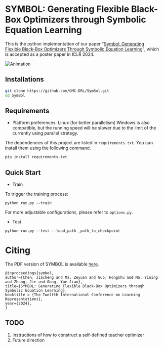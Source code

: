 # SYMBOL: Generating Flexible Black-Box Optimizers through Symbolic Equation Learning
This is the python implementation of our paper "[Symbol: Generating Flexible Black-Box Optimizers Through Symbolic Equation Learning](https://openreview.net/forum?id=vLJcd43U7a)", which is accepted as a poster paper in ICLR 2024.

![Animation](fig/animation.gif)

## Installations
```bash
git clone https://github.com/GMC-DRL/SymBol.git
cd SymBol
```

## Requirements
* Platform preferences: Linux (for better parallelism)
  Windows is also compatible, but the running speed will be slower due to the limit of the currently using parallel strategy.

The dependencies of this project are listed in `requirements.txt`. You can install them using the following command.
```bash
pip install requirements.txt
```

## Quick Start

* Train
  
To trigger the training process:
```
python run.py --train
```
For more adjustable configurations, please refer to `options.py`.
* Test
```
python run.py --test --load_path _path_to_checkpoint
```

# Citing
The PDF version of SYMBOL is available [here]().
```
@inproceedings{symbol,
author={Chen, Jiacheng and Ma, Zeyuan and Guo, Hongshu and Ma, Yining and Zhang, Jie and Gong, Yue-Jiao},
title={SYMBOL: Generating Flexible Black-Box Optimizers through Symbolic Equation Learning},
booktitle = {The Twelfth International Conference on Learning Representations},
year={2024},
}
```

## TODO
1. Instructions of how to construct a self-defined teacher optimizer
2. Future direction
